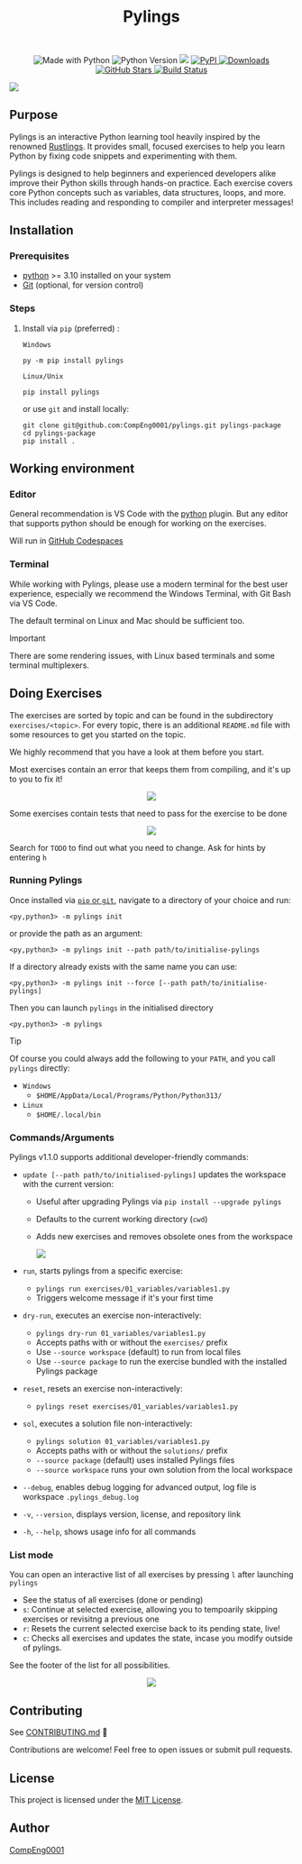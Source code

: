 <div align="center">
	<h1 align="center"><b>Pylings</b></h1>
</div>

<br/>

<p align="center">
  <img src="https://img.shields.io/badge/Made%20with-Python-3776AB?style=for-the-badge&logo=python&logoColor=white" alt="Made with Python">
 <img src="https://img.shields.io/pypi/pyversions/pylings?style=for-the-badge" alt="Python Version">
 <img src="https://img.shields.io/badge/pylint-9.86-green?style=for-the-badge&logo=python&logoColor=white">
  <a href="https://pypi.org/project/pylings/">
    <img src="https://img.shields.io/pypi/v/pylings?style=for-the-badge" alt="PyPI">
  </a>
  <a href="https://pypi.org/project/pylings/">
    <img src="https://img.shields.io/pypi/dm/pylings?style=for-the-badge" alt="Downloads">
  </a>
  <a href="https://github.com/CompEng0001/pylings/stargazers">
    <img src="https://img.shields.io/github/stars/CompEng0001/pylings?style=for-the-badge" alt="GitHub Stars">
  </a>
  <a href="https://github.com/CompEng0001/pylings/actions">
    <img src="https://img.shields.io/github/actions/workflow/status/CompEng00001/pylings/python-build.yml?style=for-the-badge&label=build" alt="Build Status">
  </a>
</p> 

![](./images/pylings_demo_2.gif)

## Purpose

Pylings is an interactive Python learning tool heavily inspired by the renowned [Rustlings](https://github.com/rust-lang/rustlings). It provides small, focused exercises to help you learn Python by fixing code snippets and experimenting with them.


Pylings is designed to help beginners and experienced developers alike improve their Python skills through hands-on practice. Each exercise covers core Python concepts such as variables, data structures, loops, and more. This includes reading and responding to compiler and interpreter messages!

## Installation

### Prerequisites

- [python](https://www.python.org/downloads/) >= 3.10  installed on your system
- [Git](https://git-scm.com/downloads) (optional, for version control)

### Steps

1. Install via `pip` (preferred) :
    
    `Windows`
    ```
    py -m pip install pylings
    ```
    
    `Linux/Unix`
    ```
    pip install pylings
    ```

    or use `git` and install locally:

    ```
    git clone git@github.com:CompEng0001/pylings.git pylings-package
    cd pylings-package
    pip install .
    ```

## Working environment

### Editor

General recommendation is VS Code with the [python](https://marketplace.visualstudio.com/items?itemName=ms-python.python) plugin. But any editor that supports python should be enough for working on the exercises.

Will run in [GitHub Codespaces](https://github.com/features/codespaces)

### Terminal

While working with Pylings, please use a modern terminal for the best user experience, especially we recommend the Windows Terminal, with Git Bash via VS Code.

The default terminal on Linux and Mac should be sufficient too.

> [!IMPORTANT]
> There are some rendering issues, with Linux based terminals and some terminal multiplexers. 

## Doing Exercises

The exercises are sorted by topic and can be found in the subdirectory `exercises/<topic>`.
For every topic, there is an additional `README.md` file with some resources to get you started on the topic.

We highly recommend that you have a look at them before you start.

Most exercises contain an error that keeps them from compiling, and it's up to you to fix it!

<div align=center>

![](./images/exercise_pending.png)

</div>

Some exercises contain tests that need to pass for the exercise to be done

<div align=center>

![](./images/exercise_finished.png)

</div>

Search for `TODO` to find out what you need to change.
Ask for hints by entering `h`


### Running Pylings

Once installed via [`pip` or `git`](#steps), navigate to a directory of your choice and run:

  
  ```
  <py,python3> -m pylings init
  ```

  or provide the path as an argument:

  ```
  <py,python3> -m pylings init --path path/to/initialise-pylings
  ``` 

  If a directory already exists with the same name you can use:

  ```
  <py,python3> -m pylings init --force [--path path/to/initialise-pylings]
  ```

  Then you can launch `pylings` in the initialised directory

  ```
  <py,python3> -m pylings
  ```

> [!TIP]
> Of course you could always add the following to your `PATH`, and you call `pylings` directly: 
> - `Windows`
>   - `$HOME/AppData/Local/Programs/Python/Python313/`
> - `Linux`
>   -  `$HOME/.local/bin`

### Commands/Arguments
Pylings v1.1.0 supports additional developer-friendly commands:
- `update [--path path/to/initialised-pylings]` updates the workspace with the current version:
  - Useful after upgrading Pylings via `pip install --upgrade pylings`
  - Defaults to the current working directory (`cwd`)
  - Adds new exercises and removes obsolete ones from the workspace

    ![](./images/pylings_update.png)

- `run`, starts pylings from a specific exercise:
  - `pylings run exercises/01_variables/variables1.py`
  - Triggers welcome message if it's your first time
- `dry-run`, executes an exercise non-interactively:
  - `pylings dry-run 01_variables/variables1.py`
  - Accepts paths with or without the `exercises/` prefix
  - Use `--source workspace` (default) to run from local files
  - Use `--source package` to run the exercise bundled with the installed Pylings package
- `reset`, resets an exercise non-interactively:
  - `pylings reset exercises/01_variables/variables1.py`
- `sol`, executes a solution file non-interactively:
  - `pylings solution 01_variables/variables1.py`
  - Accepts paths with or without the `solutions/` prefix
  - `--source package` (default) uses installed Pylings files
  - `--source workspace` runs your own solution from the local workspace
- `--debug`, enables debug logging for advanced output, log file is workspace `.pylings_debug.log`
- `-v`, `--version`, displays version, license, and repository link
- `-h`, `--help`, shows usage info for all commands


### List mode

You can open an interactive list of all exercises by pressing `l` after launching `pylings`

- See the status of all exercises (done or pending)
- `s`: Continue at selected exercise, allowing you to tempoarily skipping exercises or revisitng a previous one
- `r`: Resets the current selected exercise back to its pending state, live!
- `c`: Checks all exercises and updates the state, incase you modify outside of pylings.

See the footer of the list for all possibilities. 

<div align=center>

![](./images/exercise_list.png)

</div>

## Contributing

See [CONTRIBUTING.md](https://github.com/CompEng0001/pylings/blob/main/CONTRIBUTING.md) 🔗

Contributions are welcome! Feel free to open issues or submit pull requests.

## License

This project is licensed under the [MIT License](./LICENSE.md).

## Author

[CompEng0001](https://git@github.com/CompEng0001)

